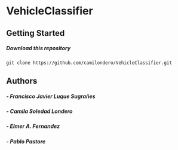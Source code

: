 # VehicleClassifier
## Getting Started
##### Download this repository
 `git clone https://github.com/camilondero/VehicleClassifier.git `

## Authors
##### - Francisco Javier Luque Sugrañes
##### - Camila Soledad Londero
##### - Elmer A. Fernandez
##### - Pablo Pastore




